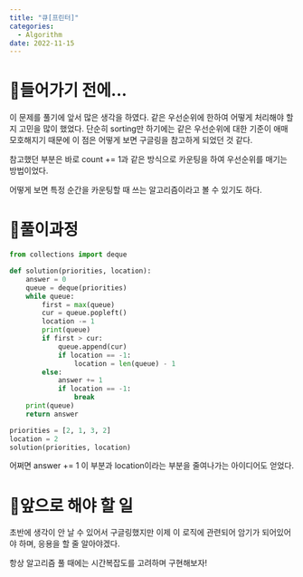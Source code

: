 ```yaml
---
title: "큐[프린터]"
categories:
  - Algorithm
date: 2022-11-15
---
```


# 👀들어가기 전에...

이 문제를 풀기에 앞서 많은 생각을 하였다.
같은 우선순위에 한하여 어떻게 처리해야 할지 고민을 많이 했었다.
단순히 sorting만 하기에는 같은 우선순위에 대한 기준이 애매모호해지기 때문에
이 점은 어떻게 보면 구글링을 참고하게 되었던 것 같다.

참고했던 부분은 바로 count += 1과 같은 방식으로 카운팅을 하여 우선순위를 매기는 방법이었다.

어떻게 보면 특정 순간을 카운팅할 때 쓰는 알고리즘이라고 볼 수 있기도 하다.

# 🍵풀이과정

```python
from collections import deque

def solution(priorities, location):
    answer = 0
    queue = deque(priorities)
    while queue:
        first = max(queue)
        cur = queue.popleft()
        location -= 1
        print(queue)
        if first > cur:
            queue.append(cur)
            if location == -1:
                location = len(queue) - 1
        else:
            answer += 1
            if location == -1:
                break
    print(queue)
    return answer

priorities = [2, 1, 3, 2]
location = 2
solution(priorities, location)
```
어쩌면 answer += 1 이 부분과 location이라는 부분을 줄여나가는 아이디어도 얻었다.

# 🚗앞으로 해야 할 일
초반에 생각이 안 날 수 있어서 구글링했지만 이제 이 로직에 관련되어 암기가 되어있어야 하며, 응용을 할 줄 알아야겠다.

항상 알고리즘 풀 때에는 시간복잡도를 고려하며 구현해보자!

